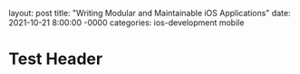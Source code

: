 layout: post
title: "Writing Modular and Maintainable iOS Applications"
date: 2021-10-21 8:00:00 -0000
categories: ios-development mobile

# Test Header